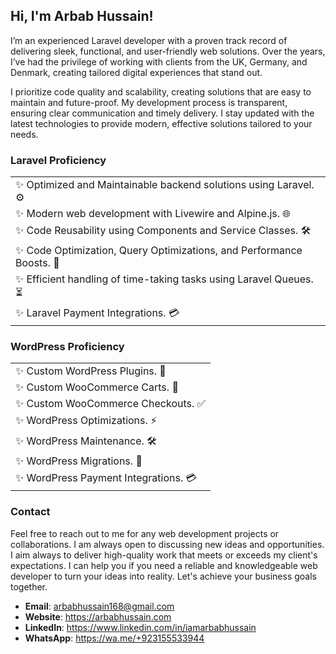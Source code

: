 ## Hi, I'm Arbab Hussain!

I’m an experienced Laravel developer with a proven track record of delivering sleek, functional, and user-friendly web solutions. Over the years, I’ve had the privilege of working with clients from the UK, Germany, and Denmark, creating tailored digital experiences that stand out.

I prioritize code quality and scalability, creating solutions that are easy to maintain and future-proof. My development process is transparent, ensuring clear communication and timely delivery. I stay updated with the latest technologies to provide modern, effective solutions tailored to your needs.

### Laravel Proficiency

<table>
    <tr>
        <td>✨ Optimized and Maintainable backend solutions using Laravel. ⚙️</td>
    </tr>
    <tr>
        <td>✨ Modern web development with Livewire and Alpine.js. 🌐</td>
    </tr>
    <tr>
        <td>✨ Code Reusability using Components and Service Classes. 🛠️</td>
    </tr>
    <tr>
        <td>✨ Code Optimization, Query Optimizations, and Performance Boosts. 🚀</td>
    </tr>
    <tr>
        <td>✨ Efficient handling of time-taking tasks using Laravel Queues. ⏳</td>
    </tr>
    <tr>
        <td>✨ Laravel Payment Integrations. 💳</td>
    </tr>  
</table>

### WordPress Proficiency

<table>
    <tr>
        <td>✨ Custom WordPress Plugins. 🔌</td>
    </tr>
    <tr>
        <td>✨ Custom WooCommerce Carts. 🛒</td>
    </tr>
    <tr>
        <td>✨ Custom WooCommerce Checkouts. ✅</td>
    </tr>
    <tr>
        <td>✨ WordPress Optimizations. ⚡</td>
    </tr>
    <tr>
        <td>✨ WordPress Maintenance. 🛠️</td>
    </tr>
    <tr>
        <td>✨ WordPress Migrations. 🔄</td>
    </tr>
    <tr>
        <td>✨ WordPress Payment Integrations. 💳</td>
    </tr>
</table>

### Contact

Feel free to reach out to me for any web development projects or collaborations. I am always open to discussing new ideas and opportunities. I aim always to deliver high-quality work that meets or exceeds my client's expectations. I can help you if you need a reliable and knowledgeable web developer to turn your ideas into reality. Let's achieve your business goals together.

- **Email**: arbabhussain168@gmail.com
- **Website**: https://arbabhussain.com
- **LinkedIn**: https://www.linkedin.com/in/iamarbabhussain
- **WhatsApp**: https://wa.me/+923155533944
